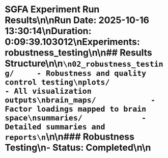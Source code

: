 # SGFA Experiment Run Results\n\n**Run Date:** 2025-10-16 13:30:14\n**Duration:** 0:09:39.103012\n**Experiments:** robustness_testing\n\n## Results Structure\n\n```\n02_robustness_testing/     - Robustness and quality control testing\nplots/                  - All visualization outputs\nbrain_maps/            - Factor loadings mapped to brain space\nsummaries/             - Detailed summaries and reports\n```\n\n### Robustness Testing\n- Status: Completed\n\n